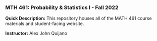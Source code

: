 ### MTH 461: Probability & Statistics I - Fall 2022

**Quick Description:** This repository houses all of the MATH 461 course materials and student-facing website.

**Instructor:** Alex John Quijano